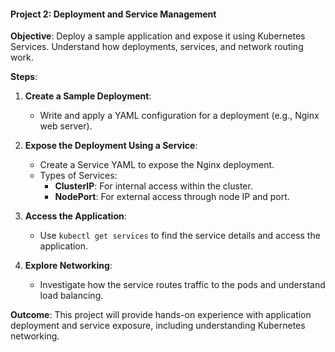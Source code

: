 
#### **Project 2: Deployment and Service Management**

**Objective**: Deploy a sample application and expose it using Kubernetes Services. Understand how deployments, services, and network routing work.

**Steps**:

1. **Create a Sample Deployment**:
    - Write and apply a YAML configuration for a deployment (e.g., Nginx web server).

2. **Expose the Deployment Using a Service**:
    - Create a Service YAML to expose the Nginx deployment.
    - Types of Services:
        - **ClusterIP**: For internal access within the cluster.
        - **NodePort**: For external access through node IP and port.

3. **Access the Application**:
    - Use `kubectl get services` to find the service details and access the application.

4. **Explore Networking**:
    - Investigate how the service routes traffic to the pods and understand load balancing.

**Outcome**: This project will provide hands-on experience with application deployment and service exposure, including understanding Kubernetes networking.
